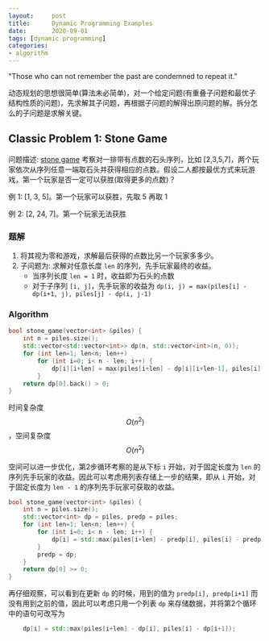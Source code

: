 ```yaml
---
layout:     post
title:      Dynamic Programming Examples
date:       2020-09-01
tags: [dynamic programming]
categories: 
- algorithm
---
```


"Those who can not remember the past are condemned to repeat it." 



动态规划的思想很简单(算法未必简单)，对一个给定问题(有重叠子问题和最优子结构性质的问题)，先求解其子问题，再根据子问题的解得出原问题的解。拆分怎么的子问题是求解关键。


## Classic Problem 1: Stone Game
问题描述: [stone game](https://www.google.com/search?client=firefox-b-d&q=leetcode+stone+game) 考察对一排带有点数的石头序列，比如 [2,3,5,7]，两个玩家依次从序列任意一端取石头并获得相应的点数。假设二人都按最优方式来玩游戏，第一个玩家是否一定可以获胜(取得更多的点数)？

例 1: [1, 3, 5]。第一个玩家可以获胜，先取 5 再取 1 

例 2: [2, 24, 7]。第一个玩家无法获胜

### 题解
1. 将其视为零和游戏，求解最后获得的点数比另一个玩家多多少。 
2. 子问题为: 求解对任意长度 `len` 的序列，先手玩家最终的收益。
    * 当序列长度 `len = 1` 时，收益即为石头的点数
    * 对于子序列 `[i, j]`，先手玩家的收益为 `dp(i, j) = max(piles[i] - dp(i+1, j), piles[j] - dp(i, j-1)`

### Algorithm
```cpp
bool stone_game(vector<int> &piles) {
    int n = piles.size(); 
    std::vector<std::vector<int>> dp(n, std::vector<int>(n, 0));
    for (int len=1; len<n; len++) 
        for (int i=0; i< n - len; i++) {
            dp[i][i+len] = max(piles[i+len] - dp[i][i+len-1], piles[i] - dp[i+1][i+len]);
        }
    return dp[0].back() > 0; 
}
```
时间复杂度 $$O(n^2)$$，空间复杂度 $$O(n^2)$$

空间可以进一步优化，第2步循环考察的是从下标 `i` 开始，对于固定长度为 `len` 的序列先手玩家的收益。因此可以考虑用列表存储上一步的结果，即从 `i` 开始，对于固定长度为 `len - 1` 的序列先手玩家可获取的收益。

```cpp
bool stone_game(vector<int> &piles) {
    int n = piles.size(); 
    std::vector<int> dp = piles, predp = piles; 
    for (int len=1; len<n; len++) {
        for (int i=0; i< n - len; i++) {
            dp[i] = std::max(piles[i+len] - predp[i], piles[i] - predp[i+1]);
        }
        predp = dp; 
    }
    return dp[0] >= 0;
}
```
再仔细观察，可以看到在更新 `dp` 的时候，用到的值为 `predp[i], predp[i+1]` 而没有用到之前的值，因此可以考虑只用一个列表 `dp` 来存储数据，并将第2个循环中的语句可改写为

```cpp
    dp[i] = std::max(piles[i+len] - dp[i], piles[i] - dp[i+1]);
```



